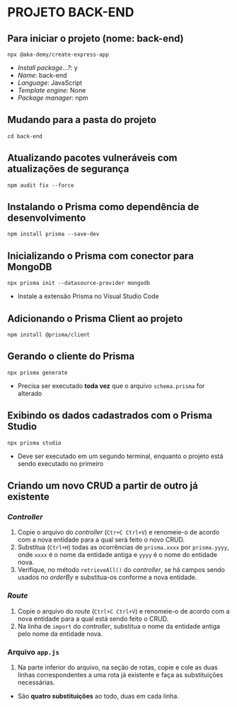 PROJETO BACK-END
================

## Para iniciar o projeto (nome: back-end)
`npx @aka-demy/create-express-app`
* _Install package...?_: y
* _Name_: back-end
* _Language_: JavaScript
* _Template engine_: None
* _Package manager_: npm

## Mudando para a pasta do projeto
`cd back-end`

## Atualizando pacotes vulneráveis com atualizações de segurança
`npm audit fix --force`

## Instalando o Prisma como dependência de desenvolvimento
`npm install prisma --save-dev`

## Inicializando o Prisma com conector para MongoDB
`npx prisma init --datasource-provider mongodb`
* Instale a extensão Prisma no Visual Studio Code

## Adicionando o Prisma Client ao projeto
`npm install @prisma/client`

## Gerando o cliente do Prisma
`npx prisma generate`
* Precisa ser executado **toda vez** que o arquivo `schema.prisma` for alterado

## Exibindo os dados cadastrados com o Prisma Studio
`npx prisma studio`
* Deve ser executado em um segundo terminal, enquanto o projeto está sendo executado no primeiro

## Criando um novo CRUD a partir de outro já existente

### _Controller_
1. Copie o arquivo do _controller_ (`Ctr+C Ctrl+V`) e renomeie-o de acordo com a nova entidade para a qual será feito o novo CRUD.
2. Substitua (`Ctrl+H`) todas as ocorrências de `prisma.xxxx` por `prisma.yyyy`, onde `xxxx` é o nome da entidade antiga e `yyyy` é o nome do entidade nova.
3. Verifique, no método `retrieveAll()` do _controller_, se há campos sendo usados no _orderBy_ e substitua-os conforme a nova entidade.

### _Route_
1. Copie o arquivo do _route_ (`Ctrl+C Ctrl+V`) e renomeie-o de acordo com a nova entidade para a qual está sendo feito o CRUD.
2. Na linha de `import` do _controller_, substitua o nome da entidade antiga pelo nome da entidade nova.

### Arquivo `app.js`
1. Na parte inferior do arquivo, na seção de rotas, copie e cole as duas linhas correspondentes a uma rota já existente e faça as substituições necessárias.
  * São **quatro substituições** ao todo, duas em cada linha.
